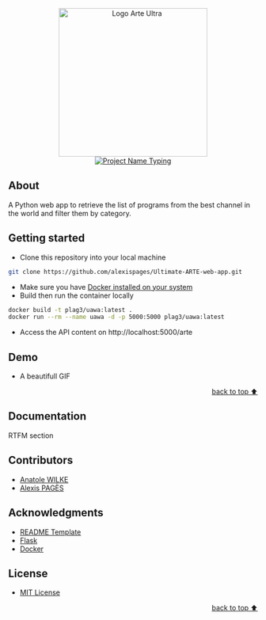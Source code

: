 <!-- Logo Section  -->
<div align="center">
    <a href="https://www.arte.tv/fr/direct/" target="_blank">
        <img src="https://i.imgur.com/Op6SYiw.png" 
        alt="Logo Arte Ultra" height="300" width="auto">
    </a>
</div>


<!-- Project title -->
<div align="center">
    <a href="https://git.io/typing-svg"><img src="https://readme-typing-svg.herokuapp.com?font=Fira+Code&pause=1000&color=FF7A33&center=true&width=435&lines=Ultimate+ARTE+Web+app" alt="Project Name Typing" /></a>
</div>

## About
A Python web app to retrieve the list of programs from the best channel in the world and filter them by category.

## Getting started
- Clone this repository into your local machine
```bash
git clone https://github.com/alexispages/Ultimate-ARTE-web-app.git
```
- Make sure you have [Docker installed on your system](https://docs.docker.com/get-docker/)
- Build then run the container locally
```bash
docker build -t plag3/uawa:latest .
docker run --rm --name uawa -d -p 5000:5000 plag3/uawa:latest
```
- Access the API content on http://localhost:5000/arte

## Demo
- A beautifull GIF

<!-- back to top button -->
<p align="right"><a href="#about">back to top ⬆️</a></p>

## Documentation
RTFM section

## Contributors
- [Anatole WILKE](https://www.linkedin.com/in/anatole-wilke-0819051a8/) 
- [Alexis PAGÈS](https://www.linkedin.com/in/alexis-pag%C3%A8s-3663551a9/)

## Acknowledgments
- [README Template](https://github.com/YousefIbrahimismail/Project-README-Template)
- [Flask](https://flask.palletsprojects.com/en/2.2.x/)
- [Docker](https://docs.docker.com/language/python/build-images/)

## License
- [MIT License](./LICENSE)

<!-- back to top button -->
<p align="right"><a href="#about">back to top ⬆️</a></p>
